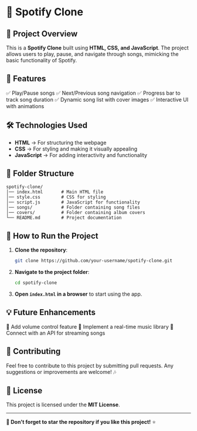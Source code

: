 # 🎵 Spotify Clone

## 📌 Project Overview
This is a **Spotify Clone** built using **HTML, CSS, and JavaScript**. The project allows users to play, pause, and navigate through songs, mimicking the basic functionality of Spotify.

## 🚀 Features
✅ Play/Pause songs
✅ Next/Previous song navigation
✅ Progress bar to track song duration
✅ Dynamic song list with cover images
✅ Interactive UI with animations

## 🛠️ Technologies Used
- **HTML** → For structuring the webpage
- **CSS** → For styling and making it visually appealing
- **JavaScript** → For adding interactivity and functionality

## 📂 Folder Structure
```
spotify-clone/
│── index.html       # Main HTML file
│── style.css        # CSS for styling
│── script.js        # JavaScript for functionality
│── songs/           # Folder containing song files
│── covers/          # Folder containing album covers
└── README.md        # Project documentation
```

## 🎯 How to Run the Project
1. **Clone the repository**:
   ```sh
   git clone https://github.com/your-username/spotify-clone.git
   ```
2. **Navigate to the project folder**:
   ```sh
   cd spotify-clone
   ```
3. **Open `index.html` in a browser** to start using the app.




## 💡 Future Enhancements
🔹 Add volume control feature
🔹 Implement a real-time music library
🔹 Connect with an API for streaming songs

## 🤝 Contributing
Feel free to contribute to this project by submitting pull requests. Any suggestions or improvements are welcome! 🎶

## 📜 License
This project is licensed under the **MIT License**.

---
**🌟 Don't forget to star the repository if you like this project!** ⭐


